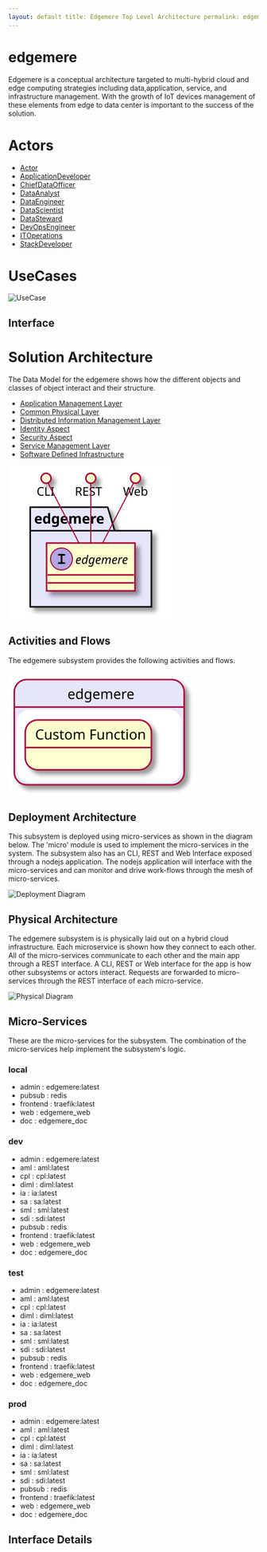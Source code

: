 ```yaml
---
layout: default title: Edgemere Top Level Architecture permalink: edgemere
---
```


# edgemere

Edgemere is a conceptual architecture targeted to multi-hybrid cloud and edge computing strategies including
data,application, service, and infrastructure management. With the growth of IoT devices management of these elements
from edge to data center is important to the success of the solution.

# Actors

* [Actor](actor-actor)
* [ApplicationDeveloper](actor-applicationdeveloper)
* [ChiefDataOfficer](actor-cdo)
* [DataAnalyst](actor-analyst)
* [DataEngineer](actor-dataengineer)
* [DataScientist](actor-datascientist)
* [DataSteward](actor-datasteward)
* [DevOpsEngineer](actor-devops)
* [ITOperations](actor-itops)
* [StackDeveloper](actor-stackdev)

# UseCases

![UseCase]('./UseCases.svg')

## Interface

# Solution Architecture

The Data Model for the edgemere shows how the different objects and classes of object interact and their structure.

* [Application Management Layer](package--edgemere-aml)
* [Common Physical Layer](package--edgemere-cpl)
* [Distributed Information Management Layer](package--edgemere-diml)
* [Identity Aspect](package--edgemere-ia)
* [Security Aspect](package--edgemere-sa)
* [Service Management Layer](package--edgemere-sml)
* [Software Defined Infrastructure](package--edgemere-sdi)

![Logical Diagram](./Logical.svg)

## Activities and Flows

The edgemere subsystem provides the following activities and flows.

![Process Diagram](./Process.svg)

## Deployment Architecture

This subsystem is deployed using micro-services as shown in the diagram below. The 'micro' module is used to implement
the micro-services in the system. The subsystem also has an CLI, REST and Web Interface exposed through a nodejs
application. The nodejs application will interface with the micro-services and can monitor and drive work-flows through
the mesh of micro-services.

![Deployment Diagram](./Deployment.svg)

## Physical Architecture

The edgemere subsystem is is physically laid out on a hybrid cloud infrastructure. Each microservice is shown how they
connect to each other. All of the micro-services communicate to each other and the main app through a REST interface. A
CLI, REST or Web interface for the app is how other subsystems or actors interact. Requests are forwarded to
micro-services through the REST interface of each micro-service.

![Physical Diagram](./Physical.svg)

## Micro-Services

These are the micro-services for the subsystem. The combination of the micro-services help implement the subsystem's
logic.

### local

* admin : edgemere:latest
* pubsub : redis
* frontend : traefik:latest
* web : edgemere_web
* doc : edgemere_doc

### dev

* admin : edgemere:latest
* aml : aml:latest
* cpl : cpl:latest
* diml : diml:latest
* ia : ia:latest
* sa : sa:latest
* sml : sml:latest
* sdi : sdi:latest
* pubsub : redis
* frontend : traefik:latest
* web : edgemere_web
* doc : edgemere_doc

### test

* admin : edgemere:latest
* aml : aml:latest
* cpl : cpl:latest
* diml : diml:latest
* ia : ia:latest
* sa : sa:latest
* sml : sml:latest
* sdi : sdi:latest
* pubsub : redis
* frontend : traefik:latest
* web : edgemere_web
* doc : edgemere_doc

### prod

* admin : edgemere:latest
* aml : aml:latest
* cpl : cpl:latest
* diml : diml:latest
* ia : ia:latest
* sa : sa:latest
* sml : sml:latest
* sdi : sdi:latest
* pubsub : redis
* frontend : traefik:latest
* web : edgemere_web
* doc : edgemere_doc

## Interface Details

